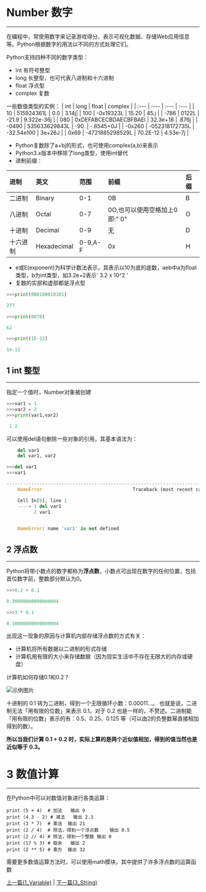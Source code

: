 # Number 数字

-------------------------------------------------------------------

在编程中，常使用数字来记录游戏得分、表示可视化数据、存储Web应用信息等。Python根据数字的用法以不同的方式处理它们。

Python支持四种不同的数字类型：
- int 有符号整型
- long 长整型，也可代表八进制和十六进制
- float 浮点型
- complex 复数

一些数值类型的实例：
| int | long | float | complex |
| :--- | :--- | :--- | :--- |
| 10 | 515924361L | 0.0 | 3.14j|
| 100 | -0x19323L | 15.20 | 45.j |
| -786 | 0122L | -21.9 | 9.322e-36j |
| 080 | 0xDEFABCECBDAECBFBAEl | 32.3e+18 | .876j |
| -0490 | 535633629843L | -90. | -.6545+0J |
| -0x260 | 	-052318172735L | -32.54e100 | 3e+26J |
| 0x69 | -4721885298529L | 70.2E-12 | 4.53e-7j |

- Python复数除了a+bj的形式，也可使用complex(a,b)来表示
- Python3.x版本中移除了long类型，使用int替代
- 进制前缀：

| 进制 | 英文 | 范围 | 前缀 | 后缀 |
| :--| :-- | :-- | :-- | :-- |
|二进制 | Binary | 0-1 | 0B | B |
|八进制 | Octal | 0-7 | 0O,也可以使用空格加上0 即:" 0" | O |
|十进制 | Decimal | 0-9 | 无 | D |
|十六进制 | Hexadecimal | 0-9,A-F | 0x | H |

- e或E(exponent)为科学计数法表示，其表示以10为底的底数，aeb中a为float类型，b为int类型，如3.2e+2表示' 3.2 x 10^2 '
- 复数的实部和虚部都是浮点型


```python
>>>print(0B0100010101)

277
``` 


```python
>>>print(0O76)

62
```

```python
>>>print(1E-12)

1e-12
```
    

## 1 int 整型

-------------------------------------------------------------------

指定一个值时，Number对象被创建


```python
>>>var1 = 1
>>>var2 = 2
>>>print(var1,var2)

 1 2
```
    
可以使用del语句删除一些对象的引用，其基本语法为：
```python
    del var1
    del var1, var2
```


```python
>>>del var1
>>>var1

---------------------------------------------------------------------------
    NameError                                 Traceback (most recent call last)

    Cell In[6], line 1
    ----> 1 del var1
          2 var1
    

    NameError: name 'var1' is not defined
```

## 2 浮点数

-------------------------------------------------------------------

Python将带小数点的数字都称为**浮点数**，小数点可出现在数字的任何位置，包括首位数字前，整数部分默认为0。


```python
>>>0.2 + 0.1

0.30000000000000004
```

```python
>>>3 * 0.1

0.30000000000000004
```

出现这一现象的原因与计算机内部存储浮点数的方式有关：
- 计算机将所有数据以二进制的形式存储
- 计算机用有限的大小来存储数据（因为现实生活中不存在无限大的内存或硬盘）

计算机如何存储0.1和0.2？

![示例图片](..\images\二进制数据存储.png)

十进制的 0.1 转为二进制，得到一个无限循环小数：0.00011…。
也就是说，二进制无法「用有限的位数」来表示 0.1。对于 0.2 也是一样的，不赘述。二进制能「用有限的位数」表示的有：0.5、0.25、0.125 等（可以由2的负整数幂直接相加得到的数）。

**所以当我们计算 0.1 + 0.2 时，实际上算的是两个近似值相加，得到的值当然也是近似等于 0.3。**

# 3 数值计算

------

在Python中可以对数值对象进行各类运算：

```
print (5 + 4)  # 加法   输出 9
print (4.3 - 2) # 减法   输出 2.3
print (3 * 7)  # 乘法  输出 21
print (2 / 4)  # 除法，得到一个浮点数    输出 0.5
print (2 // 4) # 除法，得到一个整数 输出 0
print (17 % 3) # 取余   输出 2
print (2 ** 5) # 乘方  输出 32
```

需要更多数值运算方法时，可以使用math模块，其中提供了许多浮点数的运算函数

[上一篇(1_Variable)](./1_Variable.md) \| [下一篇(3_String)](./3_String.md)